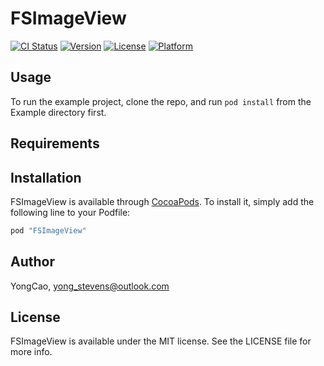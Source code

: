 # FSImageView

[![CI Status](http://img.shields.io/travis/YongCao/FSImageView.svg?style=flat)](https://travis-ci.org/YongCao/FSImageView)
[![Version](https://img.shields.io/cocoapods/v/FSImageView.svg?style=flat)](http://cocoapods.org/pods/FSImageView)
[![License](https://img.shields.io/cocoapods/l/FSImageView.svg?style=flat)](http://cocoapods.org/pods/FSImageView)
[![Platform](https://img.shields.io/cocoapods/p/FSImageView.svg?style=flat)](http://cocoapods.org/pods/FSImageView)

## Usage

To run the example project, clone the repo, and run `pod install` from the Example directory first.

## Requirements

## Installation

FSImageView is available through [CocoaPods](http://cocoapods.org). To install
it, simply add the following line to your Podfile:

```ruby
pod "FSImageView"
```

## Author

YongCao, yong_stevens@outlook.com

## License

FSImageView is available under the MIT license. See the LICENSE file for more info.
